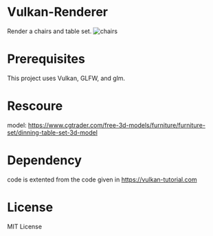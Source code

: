 # Vulkan-Renderer

Render a chairs and table set.
![chairs](https://github.com/bohuah0919/Vulkan-Renderer/assets/98621364/70baf6c0-47d4-4bf7-8259-f283692d4653)

# Prerequisites
This project uses Vulkan, GLFW, and glm.

# Rescoure
model: https://www.cgtrader.com/free-3d-models/furniture/furniture-set/dinning-table-set-3d-model

# Dependency
code is extented from the code given in https://vulkan-tutorial.com

# License
MIT License
